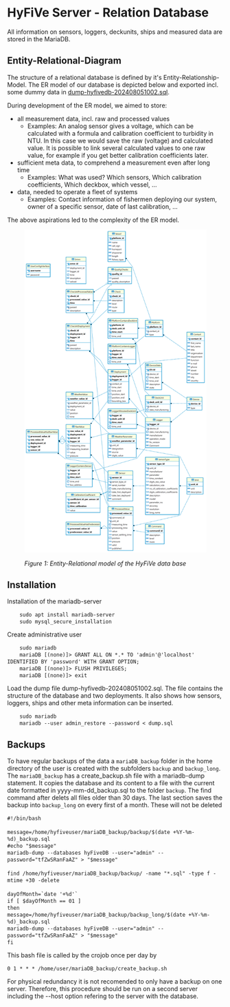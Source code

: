 # HyFiVe Server - Relation Database

All information on sensors, loggers, deckunits, ships and measured data are stored in the MariaDB.

## Entity-Relational-Diagram

The structure of a relational database is defined by it's Entity-Relationship-Model. The ER model of our database is depicted below and exported incl. some dummy data in [dump-hyfivedb-202408051002.sql](./dump-hyfivedb-202408051002.sql).

During development of the ER model, we aimed to store:
- all measurement data, incl. raw and processed values
	- Examples: An analog sensor gives a voltage, which can be calculated with a formula and calibration coefficient to turbidity in NTU. In this case we would save the raw (voltage) and calculated value. It is possible to link several calculated values to one raw value, for example if you get better calibration coefficients later. 
- sufficient meta data, to comprehend a measurement even after long time
	- Examples: What was used? Which sensors, Which calibration coefficients, Which deckbox, which vessel, ...
- data, needed to operate a fleet of systems
	- Examples: Contact information of fishermen deploying our system, owner of a specific sensor, date of last calibration, ...

The above aspirations led to the complexity of the ER model. 

<figure> 
   <img src="./database_ER-model.png" title="database_ER">

   <figurecaption><a name="figure1">*Figure 1:*</a> *Entity-Relational model of the HyFiVe data base*</figurecaption>
</figure>

## Installation

Installation of the mariadb-server
```
	sudo apt install mariadb-server
	sudo mysql_secure_installation
```
Create administrative user
```
	sudo mariadb
	mariaDB [(none)]> GRANT ALL ON *.* TO 'admin'@'localhost' IDENTIFIED BY 'password' WITH GRANT OPTION;
	mariaDB [(none)]> FLUSH PRIVILEGES;
	mariaDB [(none)]> exit
```
Load the dump file dump-hyfivedb-202408051002.sql. The file contains the structure of the database and two deployments. It also shows how sensors, loggers, ships and other meta information can be inserted.
```
	sudo mariadb
	mariadb --user admin_restore --password < dump.sql
```

## Backups

To have regular backups of the data a ```mariaDB_backup``` folder in the home directory of the user is created with the subfolders ```backup``` and ```backup_long```. The ```mariaDB_backup``` has a create_backup.sh file 
with a mariadb-dump statement. It copies the database and its content to a file with the current date formatted in yyyy-mm-dd_backup.sql to the folder ```backup```. The find command after delets all files older than 30 days. 
The last section saves the backup into ```backup_long``` on every first of a month. These will not be deleted

```
#!/bin/bash

message=/home/hyfiveuser/mariaDB_backup/backup/$(date +%Y-%m-%d)_backup.sql
#echo "$message"
mariadb-dump --databases hyFiveDB --user="admin" --password="tfZwSRanFaAZ" > "$message"

find /home/hyfiveuser/mariaDB_backup/backup/ -name "*.sql" -type f -mtime +30 -delete

dayOfMonth=`date '+%d'`
if [ $dayOfMonth == 01 ]
then
message=/home/hyfiveuser/mariaDB_backup/backup_long/$(date +%Y-%m-%d)_backup.sql
mariadb-dump --databases hyFiveDB --user="admin" --password="tfZwSRanFaAZ" > "$message"
fi

```

This bash file is called by the crojob once per day by
```
0 1 * * * /home/user/mariaDB_backup/create_backup.sh
``` 

For physical redundancy it is not recomended to only have a backup on one server. Therefore, this procedure should be run on a second server including the --host option refering to the server with the database.

